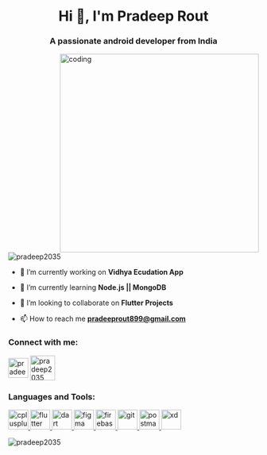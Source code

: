 <h1 align="center">Hi 👋, I'm Pradeep Rout</h1>
<h3 align="center">A passionate android developer from India</h3>
<img align="right" alt="coding" width ="400" src="https://i.pinimg.com/originals/81/17/8b/81178b47a8598f0c81c4799f2cdd4057.gif">

<p align="left"> <img src="https://komarev.com/ghpvc/?username=pradeep2035&label=Profile%20views&color=0e75b6&style=flat" alt="pradeep2035" /> </p>

- 🔭 I’m currently working on **Vidhya Ecudation App**

- 🌱 I’m currently learning **Node.js || MongoDB**

- 👯 I’m looking to collaborate on **Flutter Projects**

- 📫 How to reach me **pradeeprout899@gmail.com**

<h3 align="left">Connect with me:</h3>
<p align="left">
<a href="https://linkedin.com/in/pradeep-rout2" target="blank"><img align="center" src="https://cdn-icons-png.flaticon.com/512/174/174857.png" alt="pradeep-rout2" height="40" width="40" /></a>
<a href="https://instagram.com/pradeep2035" target="blank"><img align="center" src="https://cdn-icons-png.flaticon.com/512/4138/4138124.png" alt="pradeep2035" height="50" width="50" /></a>
</p>

<h3 align="left">Languages and Tools:</h3>
<p align="left"> <a href="https://www.w3schools.com/cpp/" target="_blank" rel="noreferrer"> <img src="https://cdn-icons-png.flaticon.com/512/6132/6132222.png" alt="cplusplus" width="40" height="40"/> </a> <a href="https://flutter.dev" target="_blank" rel="noreferrer"> <img src="https://www.vectorlogo.zone/logos/flutterio/flutterio-icon.svg" alt="flutter" width="40" height="40"/> </a> <a href="https://dart.dev" target="_blank" rel="noreferrer"> <img src="https://www.vectorlogo.zone/logos/dartlang/dartlang-icon.svg" alt="dart" width="40" height="40"/> </a> <a href="https://www.figma.com/" target="_blank" rel="noreferrer"> <img src="https://www.vectorlogo.zone/logos/figma/figma-icon.svg" alt="figma" width="40" height="40"/> </a> <a href="https://firebase.google.com/" target="_blank" rel="noreferrer"> <img src="https://www.vectorlogo.zone/logos/firebase/firebase-icon.svg" alt="firebase" width="40" height="40"/> </a> <a href="https://git-scm.com/" target="_blank" rel="noreferrer"> <img src="https://www.vectorlogo.zone/logos/git-scm/git-scm-icon.svg" alt="git" width="40" height="40"/> </a> <a href="https://postman.com" target="_blank" rel="noreferrer"> <img src="https://www.vectorlogo.zone/logos/getpostman/getpostman-icon.svg" alt="postman" width="40" height="40"/> </a> <a href="https://www.adobe.com/products/xd.html" target="_blank" rel="noreferrer"> <img src="https://cdn.worldvectorlogo.com/logos/adobe-xd.svg" alt="xd" width="40" height="40"/> </a> </p>

<p><img align="left" src="https://github-readme-stats.vercel.app/api/top-langs?username=pradeep2035&show_icons=true&locale=en&layout=compact" alt="pradeep2035" /></p>




